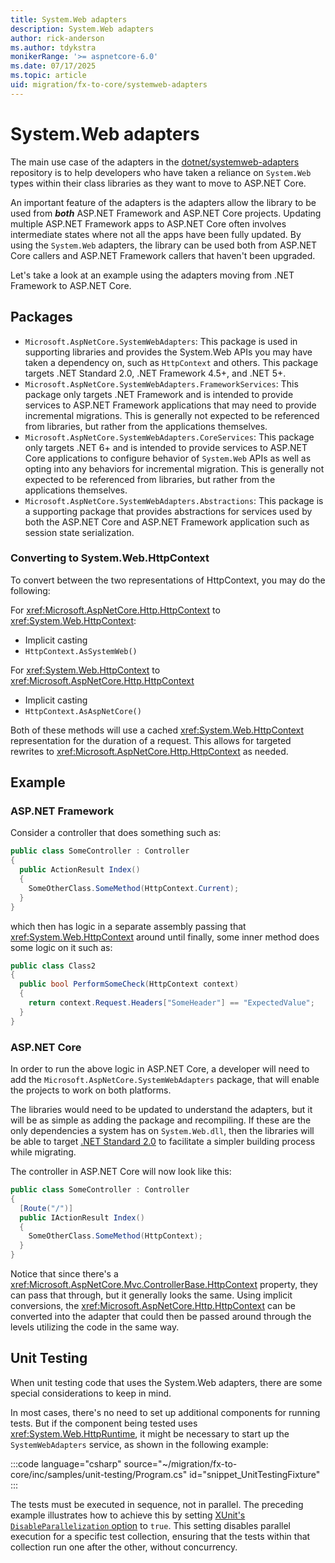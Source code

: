 ```yaml
---
title: System.Web adapters
description: System.Web adapters
author: rick-anderson
ms.author: tdykstra
monikerRange: '>= aspnetcore-6.0'
ms.date: 07/17/2025
ms.topic: article
uid: migration/fx-to-core/systemweb-adapters
---
```


# System.Web adapters

The main use case of the adapters in the [dotnet/systemweb-adapters](https://github.com/dotnet/systemweb-adapters) repository is to help developers who have taken a reliance on `System.Web` types within their class libraries as they want to move to ASP.NET Core.

An important feature of the adapters is the adapters allow the library to be used from ***both*** ASP.NET Framework and ASP.NET Core projects. Updating multiple ASP.NET Framework apps to ASP.NET Core often involves intermediate states where not all the apps have been fully updated. By using the `System.Web` adapters, the library can be used both from ASP.NET Core callers and ASP.NET Framework callers that haven't been upgraded.

Let's take a look at an example using the adapters moving from .NET Framework to ASP.NET Core.

## Packages

* `Microsoft.AspNetCore.SystemWebAdapters`: This package is used in supporting libraries and provides the System.Web APIs you may have taken a dependency on, such as `HttpContext` and others. This package targets .NET Standard 2.0, .NET Framework 4.5+, and .NET 5+.
* `Microsoft.AspNetCore.SystemWebAdapters.FrameworkServices`: This package only targets .NET Framework and is intended to provide services to ASP.NET Framework applications that may need to provide incremental migrations. This is generally not expected to be referenced from libraries, but rather from the applications themselves.
* `Microsoft.AspNetCore.SystemWebAdapters.CoreServices`: This package only targets .NET 6+ and is intended to provide services to ASP.NET Core applications to configure behavior of `System.Web` APIs as well as opting into any behaviors for incremental migration. This is generally not expected to be referenced from libraries, but rather from the applications themselves.
* `Microsoft.AspNetCore.SystemWebAdapters.Abstractions`: This package is a supporting package that provides abstractions for services used by both the ASP.NET Core and ASP.NET Framework application such as session state serialization.

### Converting to System.Web.HttpContext

To convert between the two representations of HttpContext, you may do the following:

For <xref:Microsoft.AspNetCore.Http.HttpContext> to <xref:System.Web.HttpContext>:

* Implicit casting
* `HttpContext.AsSystemWeb()`

For <xref:System.Web.HttpContext> to <xref:Microsoft.AspNetCore.Http.HttpContext>

* Implicit casting
* `HttpContext.AsAspNetCore()`

Both of these methods will use a cached <xref:System.Web.HttpContext> representation for the duration of a request. This allows for targeted rewrites to <xref:Microsoft.AspNetCore.Http.HttpContext> as needed.

## Example

### ASP.NET Framework

Consider a controller that does something such as:

```cs
public class SomeController : Controller
{
  public ActionResult Index()
  {
    SomeOtherClass.SomeMethod(HttpContext.Current);
  }
}
```

which then has logic in a separate assembly passing that <xref:System.Web.HttpContext> around until finally, some inner method does some logic on it such as:

```cs
public class Class2
{
  public bool PerformSomeCheck(HttpContext context)
  {
    return context.Request.Headers["SomeHeader"] == "ExpectedValue";
  }
}
```

### ASP.NET Core

In order to run the above logic in ASP.NET Core, a developer will need to add the `Microsoft.AspNetCore.SystemWebAdapters` package, that will enable the projects to work on both platforms.

The libraries would need to be updated to understand the adapters, but it will be as simple as adding the package and recompiling. If these are the only dependencies a system has on `System.Web.dll`, then the libraries will be able to target [.NET Standard 2.0](/dotnet/standard/net-standard?tabs=net-standard-2-0) to facilitate a simpler building process while migrating.

The controller in ASP.NET Core will now look like this:

```cs
public class SomeController : Controller
{
  [Route("/")]
  public IActionResult Index()
  {
    SomeOtherClass.SomeMethod(HttpContext);
  }
}
```

Notice that since there's a <xref:Microsoft.AspNetCore.Mvc.ControllerBase.HttpContext> property, they can pass that through, but it generally looks the same. Using implicit conversions, the <xref:Microsoft.AspNetCore.Http.HttpContext> can be converted into the adapter that could then be passed around through the levels utilizing the code in the same way.

## Unit Testing

When unit testing code that uses the System.Web adapters, there are some special considerations to keep in mind.

In most cases, there's no need to set up additional components for running tests. But if the component being tested uses <xref:System.Web.HttpRuntime>, it might be necessary to start up the `SystemWebAdapters` service, as shown in the following example:

:::code language="csharp" source="~/migration/fx-to-core/inc/samples/unit-testing/Program.cs" id="snippet_UnitTestingFixture" :::

The tests must be executed in sequence, not in parallel. The preceding example illustrates how to achieve this by setting [XUnit's `DisableParallelization` option](https://xunit.net/docs/running-tests-in-parallel#parallelism-in-test-frameworks) to `true`. This setting disables parallel execution for a specific test collection, ensuring that the tests within that collection run one after the other, without concurrency.
